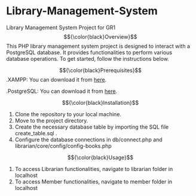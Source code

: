 # Library-Management-System
Library Management System Project for GR1 
$${\color{black}Overview}$$
This PHP library management system project is designed to interact with a PostgreSQL database. It provides functionalities to perform various database operations. To get started, follow the instructions below.

$${\color{black}Prerequisites}$$
.XAMPP: You can download it from [here](https://www.apachefriends.org/download.html).

.PostgreSQL: You can download it from [here](https://www.postgresql.org/download/).

$${\color{black}Installation}$$
1. Clone the repository to your local machine.
2. Move to the project directory.
3. Create the necessary database table by importing the SQL file create_table.sql .
4. Configure the database connections in db/connect.php and librarian/core/config/config-books.php

$${\color{black}Usage}$$
1. To access Librarian functionalities, navigate to librarian folder in localhost
2. To access Member functionalities, navigate to member folder in localhost
